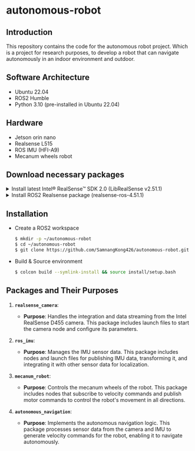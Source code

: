 # autonomous-robot

## Introduction
This repository contains the code for the autonomous robot project. Which is a project for research purposes, to develop a robot that can navigate autonomously in an indoor environment and  outdoor. 

## Software Architecture
- Ubuntu 22.04
- ROS2 Humble
- Python 3.10 (pre-installed in Ubuntu 22.04)

## Hardware
- Jetson orin nano
- Realsense L515
- ROS IMU (HFI-A9)
- Mecanum wheels robot

## Download necessary packages
<details>
  <summary>
    Install latest Intel® RealSense™ SDK 2.0 (LibRealSense v2.51.1)
  </summary>

- [LibRealSense](https://github.com/IntelRealSense/librealsense/releases/tag/v2.51.1)

    #### Here are documentation to build librealsense2 SDK:
    
    ```bash
    $ git clone -b v2.51.1 https://github.com/IntelRealSense/librealsense.git
    $ cd librealsense
    $ mkdir build && cd build
    $ cmake ../ -DBUILD_EXAMPLES=true
    $ sudo make uninstall && make clean && make && sudo make install
    ```


</details>

<details>
  <summary>
    Install ROS2 Realsense package (realsense-ros-4.51.1)
  </summary>

- [Realsense ROS2](https://github.com/IntelRealSense/realsense-ros/releases/tag/4.51.1)
    
    #### Here are the commands to install the realsense-ros package:

    - Create workspace
    ```bash
    $ mkdir -p ~/realsense_ws/src
    $ cd ~/realsense_ws/src
    ```

    - Download realsense-ros source code 
    ```bash
    $ wget https://github.com/IntelRealSense/realsense-ros/archive/refs/tags/4.51.1.tar.gz
    $ tar -xzf realsense-ros-4.51.1.tar.gz
    $ rm -r realsense-ros-4.51.1.tar.gz
    ```
    
    - Build workspace
    ```bash
    cd ~/realsense_ws
    colon build && source install/setup.bash
    ```




</details>


## Installation
- Create a ROS2 workspace
    ```bash
    $ mkdir -p ~/autonomous-robot
    $ cd ~/autonomous-robot
    $ git clone https://github.com/SamnangKong426/autonomous-robot.git src/
    ```
- Build & Source environment
    ```bash
    $ colcon build --symlink-install && source install/setup.bash
    ```


## Packages and Their Purposes

1. **`realsense_camera`**:
   - **Purpose**: Handles the integration and data streaming from the Intel RealSense D455 camera. This package includes launch files to start the camera node and configure its parameters.

2. **`ros_imu`**:
   - **Purpose**: Manages the IMU sensor data. This package includes nodes and launch files for publishing IMU data, transforming it, and integrating it with other sensor data for localization.

3. **`mecanum_robot`**:
   - **Purpose**: Controls the mecanum wheels of the robot. This package includes nodes that subscribe to velocity commands and publish motor commands to control the robot's movement in all directions.

4. **`autonomous_navigation`**:
   - **Purpose**: Implements the autonomous navigation logic. This package processes sensor data from the camera and IMU to generate velocity commands for the robot, enabling it to navigate autonomously.
